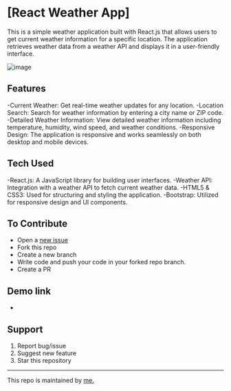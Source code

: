 # [React Weather App]

This is a simple weather application built with React.js that allows users to get current weather information for a specific location. The application retrieves weather data from a weather API and displays it in a user-friendly interface.

![image]()

## Features
-Current Weather: Get real-time weather updates for any location.
-Location Search: Search for weather information by entering a city name or ZIP code.
-Detailed Weather Information: View detailed weather information including temperature, humidity, wind speed, and weather conditions.
-Responsive Design: The application is responsive and works seamlessly on both desktop and mobile devices.


## Tech Used
-React.js: A JavaScript library for building user interfaces.
-Weather API: Integration with a weather API to fetch current weather data.
-HTML5 & CSS3: Used for structuring and styling the application.
-Bootstrap: Utilized for responsive design and UI components.

## To Contribute

- Open a [new issue](https://github.com/abhijit49/E-Commerce-Website-CARA-/issues/new)
- Fork this repo
- Create a new branch 
- Write code and push your code in your forked repo branch.
- Create a PR

## Demo link
-

## Support
1. Report bug/issue
2. Suggest new feature
3. Star this repository


<hr/>
This repo is maintained by <a href="https://github.com/Sanjaykumar2210">me.</a>
